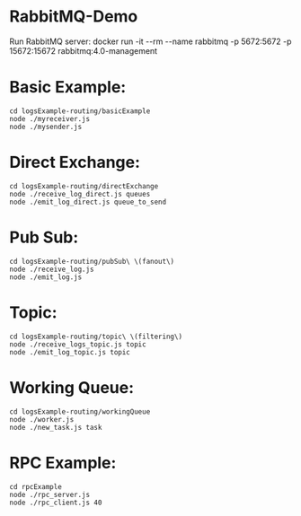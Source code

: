 # RabbitMQ-Demo

Run RabbitMQ server:
docker run -it --rm --name rabbitmq -p 5672:5672 -p 15672:15672 rabbitmq:4.0-management

# Basic Example:
    cd logsExample-routing/basicExample
    node ./myreceiver.js
    node ./mysender.js

# Direct Exchange:
    cd logsExample-routing/directExchange
    node ./receive_log_direct.js queues
    node ./emit_log_direct.js queue_to_send 

# Pub Sub:
    cd logsExample-routing/pubSub\ \(fanout\)
    node ./receive_log.js
    node ./emit_log.js

# Topic:
    cd logsExample-routing/topic\ \(filtering\)
    node ./receive_logs_topic.js topic
    node ./emit_log_topic.js topic

# Working Queue:
    cd logsExample-routing/workingQueue
    node ./worker.js
    node ./new_task.js task

# RPC Example:
    cd rpcExample
    node ./rpc_server.js
    node ./rpc_client.js 40